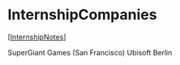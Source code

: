 # InternshipCompanies

[[InternshipNotes]]

SuperGiant Games (San Francisco)
Ubisoft Berlin


[//begin]: # "Autogenerated link references for markdown compatibility"
[InternshipNotes]: InternshipNotes.md "InternshipNotes"
[//end]: # "Autogenerated link references"